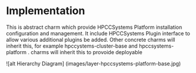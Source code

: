 # Implementation #
This is abstract charm which provide HPCCSystems Platform installation configuration and management.
It include HPCCSystems Plugin interface to allow various additional plugins be added. 
Other concrete charms will inherit this, for example hpccystems-cluster-base and hpccsystems-platform .
charms will inherit this to provoide deployable 

![alt Hierarchy Diagram] (images/layer-hpccsystems-platform-base.jpg)






